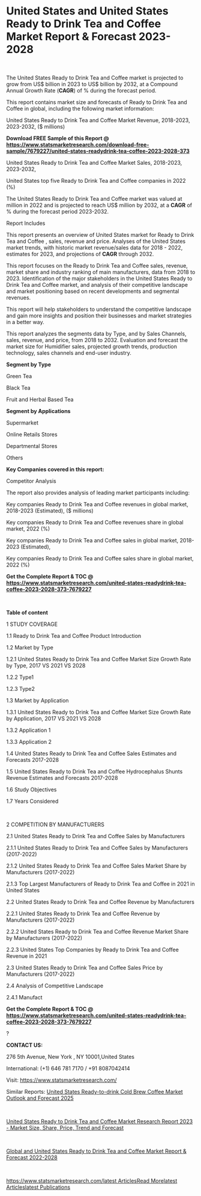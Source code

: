 <h1>United States and United States Ready to Drink Tea and Coffee Market Report & Forecast 2023-2028</h1><br/><p>The United States Ready to Drink Tea and Coffee market is projected to grow from US$ billion in 2023 to US$ billion by 2032, at a Compound Annual Growth Rate (<strong>CAGR</strong>) of % during the forecast period.</p>
 
 
 
 <p>This report contains market size and forecasts of Ready to Drink Tea and Coffee in global, including the following market information:</p>
 
 
 
 <p>United States Ready to Drink Tea and Coffee Market Revenue, 2018-2023, 2023-2032, ($ millions)</p>
 
 
 
 <p><strong>Download FREE Sample of this Report @ <a href="https://www.statsmarketresearch.com/download-free-sample/7679227/united-states-readydrink-tea-coffee-2023-2028-373">https://www.statsmarketresearch.com/download-free-sample/7679227/united-states-readydrink-tea-coffee-2023-2028-373</a></strong></p>
 
 
 
 <p>United States Ready to Drink Tea and Coffee Market Sales, 2018-2023, 2023-2032,</p>
 
 
 
 <p>United States top five Ready to Drink Tea and Coffee companies in 2022 (%)</p>
 
 
 
 <p>The United States Ready to Drink Tea and Coffee market was valued at million in 2022 and is projected to reach US$ million by 2032, at a <strong>CAGR</strong> of % during the forecast period 2023-2032.</p>
 
 
 
 <p>Report Includes</p>
 
 
 
 <p>This report presents an overview of United States market for Ready to Drink Tea and Coffee , sales, revenue and price. Analyses of the United States market trends, with historic market revenue/sales data for 2018 - 2022, estimates for 2023, and projections of <strong>CAGR</strong> through 2032.</p>
 
 
 
 <p>This report focuses on the Ready to Drink Tea and Coffee sales, revenue, market share and industry ranking of main manufacturers, data from 2018 to 2023. Identification of the major stakeholders in the United States Ready to Drink Tea and Coffee market, and analysis of their competitive landscape and market positioning based on recent developments and segmental revenues.</p>
 
 
 
 <p>This report will help stakeholders to understand the competitive landscape and gain more insights and position their businesses and market strategies in a better way.</p>
 
 
 
 <p>This report analyzes the segments data by Type, and by Sales Channels, sales, revenue, and price, from 2018 to 2032. Evaluation and forecast the market size for Humidifier sales, projected growth trends, production technology, sales channels and end-user industry.</p>
 
 
 
 <p><strong>Segment by Type</strong></p>
 
 
 
 <p>Green Tea</p>
 
 
 
 <p>Black Tea</p>
 
 
 
 <p>Fruit and Herbal Based Tea</p>
 
 
 
 <p><strong>Segment <strong><strong>by Applications</strong></strong></strong></p>
 
 
 
 <p>Supermarket</p>
 
 
 
 <p>Online Retails Stores</p>
 
 
 
 <p>Departmental Stores</p>
 
 
 
 <p>Others</p>
 
 
 
 <p><strong>Key Companies covered in this report:</strong></p>
 
 
 
 <p>Competitor Analysis</p>
 
 
 
 <p>The report also provides analysis of leading market participants including:</p>
 
 
 
 <p>Key companies Ready to Drink Tea and Coffee revenues in global market, 2018-2023 (Estimated), ($ millions)</p>
 
 
 
 <p>Key companies Ready to Drink Tea and Coffee revenues share in global market, 2022 (%)</p>
 
 
 
 <p>Key companies Ready to Drink Tea and Coffee sales in global market, 2018-2023 (Estimated),</p>
 
 
 
 <p>Key companies Ready to Drink Tea and Coffee sales share in global market, 2022 (%)</p>
 
 
 
 <div><b>Get the Complete Report & TOC @ <a href="https://www.statsmarketresearch.com/united-states-readydrink-tea-coffee-2023-2028-373-7679227">https://www.statsmarketresearch.com/united-states-readydrink-tea-coffee-2023-2028-373-7679227</a></b></div>
 
 
 
 <p><br />
 
 <b>Table of content</b></p>
 
 
 
 <p>1 STUDY COVERAGE<br />
 
 1.1 Ready to Drink Tea and Coffee Product Introduction<br />
 
 1.2 Market by Type<br />
 
 1.2.1 United States Ready to Drink Tea and Coffee Market Size Growth Rate by Type, 2017 VS 2021 VS 2028<br />
 
 1.2.2 Type1<br />
 
 1.2.3 Type2<br />
 
 1.3 Market by Application<br />
 
 1.3.1 United States Ready to Drink Tea and Coffee Market Size Growth Rate by Application, 2017 VS 2021 VS 2028<br />
 
 1.3.2 Application 1<br />
 
 1.3.3 Application 2<br />
 
 1.4 United States Ready to Drink Tea and Coffee Sales Estimates and Forecasts 2017-2028<br />
 
 1.5 United States Ready to Drink Tea and Coffee Hydrocephalus Shunts Revenue Estimates and Forecasts 2017-2028<br />
 
 1.6 Study Objectives<br />
 
 1.7 Years Considered<br />
 
 <br />
 
 2 COMPETITION BY MANUFACTURERS<br />
 
 2.1 United States Ready to Drink Tea and Coffee Sales by Manufacturers<br />
 
 2.1.1 United States Ready to Drink Tea and Coffee Sales by Manufacturers (2017-2022)<br />
 
 2.1.2 United States Ready to Drink Tea and Coffee Sales Market Share by Manufacturers (2017-2022)<br />
 
 2.1.3 Top Largest Manufacturers of Ready to Drink Tea and Coffee in 2021 in United States<br />
 
 2.2 United States Ready to Drink Tea and Coffee Revenue by Manufacturers<br />
 
 2.2.1 United States Ready to Drink Tea and Coffee Revenue by Manufacturers (2017-2022)<br />
 
 2.2.2 United States Ready to Drink Tea and Coffee Revenue Market Share by Manufacturers (2017-2022)<br />
 
 2.2.3 United States Top Companies by Ready to Drink Tea and Coffee Revenue in 2021<br />
 
 2.3 United States Ready to Drink Tea and Coffee Sales Price by Manufacturers (2017-2022)<br />
 
 2.4 Analysis of Competitive Landscape<br />
 
 2.4.1 Manufact</p>
 
 
 
 <div><b>Get the Complete Report & TOC @ <a href="https://www.statsmarketresearch.com/united-states-readydrink-tea-coffee-2023-2028-373-7679227">https://www.statsmarketresearch.com/united-states-readydrink-tea-coffee-2023-2028-373-7679227</a></b></div>
 
 
 
 <p>? </p>
 
 
 
 <p><b>CONTACT US:</b><br />
 
 276 5th Avenue, New York , NY 10001,United States<br />
 
 International: (+1) 646 781 7170 / +91 8087042414<br />
 
 Visit: <a href="https://www.statsmarketresearch.com/">https://www.statsmarketresearch.com/</a><br />
 
 Similar Reports: <a href="https://www.statsmarketresearch.com/united-states-readydrink-tea-coffee-2023-2028-373-7679227">United States Ready-to-drink Cold Brew Coffee Market Outlook and Forecast 2025</a><br />
 
 <br />
 
 <a href="https://www.statsmarketresearch.com/united-states-readydrink-tea-coffee-2023-2028-373-7679227">United States Ready to Drink Tea and Coffee Market Research Report 2023 - Market Size, Share, Price, Trend and Forecast</a><br />
 
 <br />
 
 <a href="https://www.statsmarketresearch.com/united-states-readydrink-tea-coffee-2023-2028-373-7679227">Global and United States Ready to Drink Tea and Coffee Market Report & Forecast 2022-2028</a><br />
 
 <br />
 
 <a href="https://gyeongbokgung.com">https://www.statsmarketresearch.com/</a><a href="https://hallyeomaritime.com">latest Articles</a><a href="https://jingwansa.com">Read More</a><a href="https://nguoiviet.jp/">latest Articles</a><a href="https://www.intelmarketresearch.com/">latest Publications</a></p>